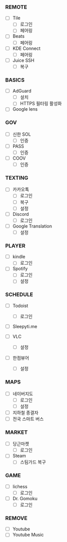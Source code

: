 ### REMOTE

- [ ] Tile
  - [ ] 로그인
  - [ ] 페어링
- [ ] Beats
  - [ ] 페어링
- [ ] KDE Connect
  - [ ] 페어링
- [ ] Juice SSH
  - [ ] 복구

### BASICS

- [ ] AdGuard
  - [ ] 설치
  - [ ] HTTPS 필터링 활성화
- [ ] Google lens

### GOV

- [ ] 신한 SOL
  - [ ] 인증
- [ ] PASS
  - [ ] 인증
- [ ] COOV
  - [ ] 인증

### TEXTING

- [ ] 카카오톡
  - [ ] 로그인
  - [ ] 복구
  - [ ] 설정
- [ ] Discord
  - [ ] 로그인
- [ ] Google Translation
  - [ ] 설정

### PLAYER

- [ ] kindle
  - [ ] 로그인
- [ ] Spotify
  - [ ] 로그인
  - [ ] 설정

### SCHEDULE

- [ ] Todoist
  - [ ] 로그인
- [ ] Sleepyti.me

- [ ] VLC
  - [ ] 설정
- [ ] 한컴뷰어
  - [ ] 설정

### MAPS

- [ ] 네이버지도
  - [ ] 로그인
  - [ ] 설정
- [ ] 지하철 종결자
- [ ] 전국 스마트 버스

### MARKET

- [ ] 당근마켓
  - [ ] 로그인
- [ ] Steam
  - [ ] 스팀가드 복구

### GAME

- [ ] lichess
  - [ ] 로그인
- [ ] Dr. Gomoku
  - [ ] 로그인

### REMOVE

- [ ] Youtube
- [ ] Youtube Music
